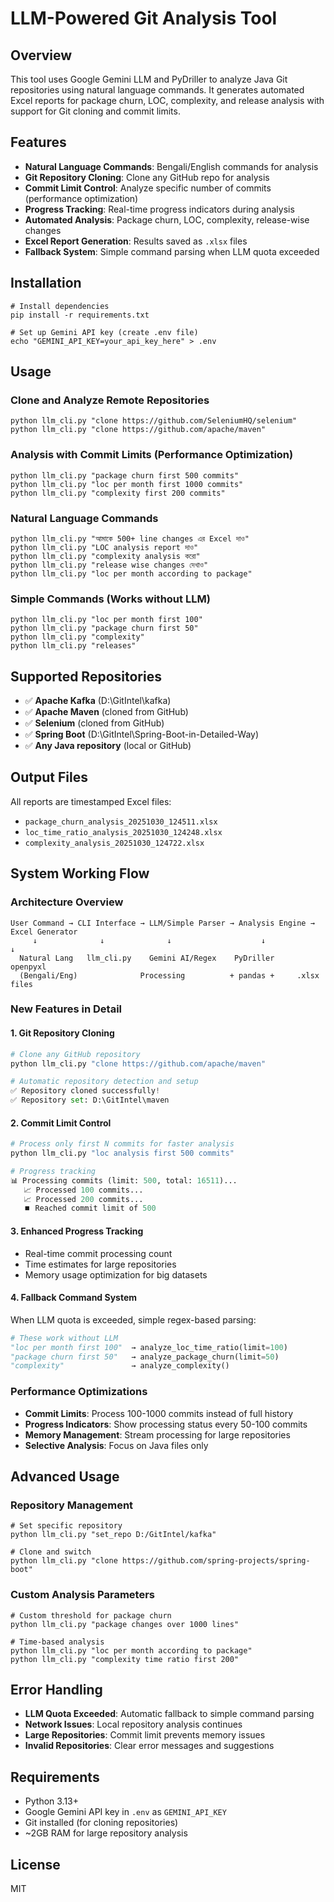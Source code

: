 # LLM-Powered Git Analysis Tool

## Overview
This tool uses Google Gemini LLM and PyDriller to analyze Java Git repositories using natural language commands. It generates automated Excel reports for package churn, LOC, complexity, and release analysis with support for Git cloning and commit limits.

## Features
- **Natural Language Commands**: Bengali/English commands for analysis
- **Git Repository Cloning**: Clone any GitHub repo for analysis
- **Commit Limit Control**: Analyze specific number of commits (performance optimization)
- **Progress Tracking**: Real-time progress indicators during analysis
- **Automated Analysis**: Package churn, LOC, complexity, release-wise changes
- **Excel Report Generation**: Results saved as `.xlsx` files
- **Fallback System**: Simple command parsing when LLM quota exceeded

## Installation
```pwsh
# Install dependencies
pip install -r requirements.txt

# Set up Gemini API key (create .env file)
echo "GEMINI_API_KEY=your_api_key_here" > .env
```

## Usage

### Clone and Analyze Remote Repositories
```pwsh
python llm_cli.py "clone https://github.com/SeleniumHQ/selenium"
python llm_cli.py "clone https://github.com/apache/maven"
```

### Analysis with Commit Limits (Performance Optimization)
```pwsh
python llm_cli.py "package churn first 500 commits"
python llm_cli.py "loc per month first 1000 commits"
python llm_cli.py "complexity first 200 commits"
```

### Natural Language Commands
```pwsh
python llm_cli.py "আমাকে 500+ line changes এর Excel দাও"
python llm_cli.py "LOC analysis report দাও"
python llm_cli.py "complexity analysis করো"
python llm_cli.py "release wise changes দেখাও"
python llm_cli.py "loc per month according to package"
```

### Simple Commands (Works without LLM)
```pwsh
python llm_cli.py "loc per month first 100"
python llm_cli.py "package churn first 50"
python llm_cli.py "complexity"
python llm_cli.py "releases"
```

## Supported Repositories
- ✅ **Apache Kafka** (D:\GitIntel\kafka)
- ✅ **Apache Maven** (cloned from GitHub)
- ✅ **Selenium** (cloned from GitHub)
- ✅ **Spring Boot** (D:\GitIntel\Spring-Boot-in-Detailed-Way)
- ✅ **Any Java repository** (local or GitHub)

## Output Files
All reports are timestamped Excel files:
- `package_churn_analysis_20251030_124511.xlsx`
- `loc_time_ratio_analysis_20251030_124248.xlsx`
- `complexity_analysis_20251030_124722.xlsx`

## System Working Flow

### Architecture Overview
```
User Command → CLI Interface → LLM/Simple Parser → Analysis Engine → Excel Generator
     ↓              ↓              ↓                    ↓              ↓
  Natural Lang   llm_cli.py    Gemini AI/Regex    PyDriller       openpyxl
  (Bengali/Eng)              Processing          + pandas +     .xlsx files
```

### New Features in Detail

#### 1. **Git Repository Cloning**
```python
# Clone any GitHub repository
python llm_cli.py "clone https://github.com/apache/maven"

# Automatic repository detection and setup
✅ Repository cloned successfully!
✅ Repository set: D:\GitIntel\maven
```

#### 2. **Commit Limit Control**
```python
# Process only first N commits for faster analysis
python llm_cli.py "loc analysis first 500 commits"

# Progress tracking
📊 Processing commits (limit: 500, total: 16511)...
   📈 Processed 100 commits...
   📈 Processed 200 commits...
   ⏹️ Reached commit limit of 500
```

#### 3. **Enhanced Progress Tracking**
- Real-time commit processing count
- Time estimates for large repositories
- Memory usage optimization for big datasets

#### 4. **Fallback Command System**
When LLM quota is exceeded, simple regex-based parsing:
```python
# These work without LLM
"loc per month first 100"  → analyze_loc_time_ratio(limit=100)
"package churn first 50"   → analyze_package_churn(limit=50)  
"complexity"               → analyze_complexity()
```

### Performance Optimizations
- **Commit Limits**: Process 100-1000 commits instead of full history
- **Progress Indicators**: Show processing status every 50-100 commits
- **Memory Management**: Stream processing for large repositories
- **Selective Analysis**: Focus on Java files only

## Advanced Usage

### Repository Management
```pwsh
# Set specific repository
python llm_cli.py "set_repo D:/GitIntel/kafka"

# Clone and switch
python llm_cli.py "clone https://github.com/spring-projects/spring-boot"
```

### Custom Analysis Parameters
```pwsh
# Custom threshold for package churn
python llm_cli.py "package changes over 1000 lines"

# Time-based analysis
python llm_cli.py "loc per month according to package"
python llm_cli.py "complexity time ratio first 200"
```

## Error Handling
- **LLM Quota Exceeded**: Automatic fallback to simple command parsing
- **Network Issues**: Local repository analysis continues
- **Large Repositories**: Commit limit prevents memory issues
- **Invalid Repositories**: Clear error messages and suggestions

## Requirements
- Python 3.13+
- Google Gemini API key in `.env` as `GEMINI_API_KEY`
- Git installed (for cloning repositories)
- ~2GB RAM for large repository analysis

## License
MIT
